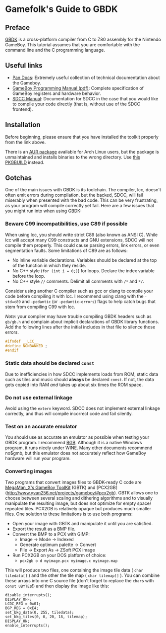 # Gamefolk's Guide to GBDK

## Preface

[GBDK] is a cross-platform compiler from C to Z80 assembly for the Nintendo
GameBoy. This tutorial assumes that you are comfortable with the command line
and the C programming language.

## Useful links

* [Pan Docs]: Extremely useful collection of technical documentation about the
  Gameboy.
* [GameBoy Programming Manual (pdf)][Programming Manual]: Complete specification
  of GameBoy registers and hardware behavior.
* [SDCC Manual]: Documentation for SDCC in the case that you would like to
  compile your code directly (that is, without use of the SDCC frontend).

## Installation
Before beginning, please ensure that you have installed the toolkit properly
from the link above.

There is an [AUR package] available for Arch Linux users, but the package is
unmaintained and installs binaries to the wrong directory. Use [this
PKGBUILD][PKGBUILD gist] instead.

## Gotchas

One of the main issues with GBDK is its toolchain. The compiler, lcc, doesn't
often emit errors during compilation, but the backed, SDCC, will fail miserably
when presented with the bad code. This can be very frustrating, as your program
will compile correctly yet fail. Here are a few issues that you might run into
when using GBDK:

### Beware C99 incompatibilities, use C89 if possible

When using lcc, you should write strict C89 (also known as ANSI C). While lcc
will accept many C99 constructs and GNU extensions, SDCC will not compile them
properly. This could cause parsing errors, link errors, or even segmentation
faults. Some limitations of C89 are as follows:

  * No inline variable declarations. Variables should be declared at the top of
    the function in which they reside.
  * No C++ style (`for (int i = 0;)`) for loops. Declare the index variable
    before the loop.
  * No C++ style `//` comments. Delimit all comments with `/*` and `*/`.

Consider using another C compiler such as gcc or clang to compile your code
before compiling it with lcc. I recommend using clang with the `-std=c89` and
`-pedantic` (or `-pedantic-errors`) flags to help catch bugs that stem from
compiling C99 with lcc.

*Note:* your compiler may have trouble compiling GBDK headers such as `gb/gb.h`
and complain about implicit declarations of GBDK library functions. Add the
following lines after the initial includes in that file to silence those errors.

```c
#ifndef __LCC__
#define NONBANKED ;
#endif
```

### Static data should be declared `const`

Due to inefficiencies in how SDCC implements loads from ROM, static data such as
tiles and music should __always__ be declared `const`. If not, the data gets
copied into RAM *and* takes up about six times the ROM space.

### Do not use external linkage

Avoid using the `extern` keyword. SDCC does not implement external linkage
correctly, and thus will compile incorrect code and fail silently.

### Test on an accurate emulator

You should use as accurate an emulator as possible when testing your GBDK
program. I recommend [BGB]. Although it is a native Windows program, it runs
nicely under WINE. Many other documents recommend no$gmb, but this emulator does
not accurately reflect how GameBoy hardware will run your program.

### Converting images

Two programs that convert images files to GBDK-ready C code are [MegaMan_X's GameBoy ToolKit](http://www.yvan256.net/projects/gameboy/#gbtk) (GBTK) and [PCX2GB] (http://www.yvan256.net/projects/gameboy/#pcx2gb). GBTK allows one to choose between several scaling and dithering algorithms and to visually manipulate the resulting image, but does not optimize for empty space/ repeated tiles. PCX2GB is relatively opaque but produces much smaller files. One solution to these limitations is to use both programs:

* Open your image with GBTK and manipulate it until you are satisfied. 
* Export the result as a BMP file.
* Convert the BMP to a PCX with GIMP:
    * Image -> Mode -> Indexed
    * Generate optimum palette -> Convert
    * File -> Export As -> ZSoft PCX image
* Run PCX2GB on your DOS platform of choice:
    * `pcx2gb o d myimage.pcx myimage.c myimage.map`

This will produce two files, one containing the image tile data ( `char tiledata[]` ) and the other the tile map ( `char tilemap[]` ). You can combine these arrays into one C source file (don't forget to replace the `char`s with `const UBYTE`s!) and then display the image like this:

    disable_interrupts();
    DISPLAY_OFF;
    LCDC_REG = 0x01;
    BGP_REG = 0xE4;
    set_bkg_data(0, 255, tiledata);
    set_bkg_tiles(0, 0, 20, 18, tilemap);
    DISPLAY_ON;
    enable_interrupts();

[GBDK]: http://gbdk.sourceforge.net
[BGB]: http://bgb.bircd.org
[AUR package]: http://aur.archlinux.org/packages/gbdk
[PKGBUILD gist]: https://gist.github.com/euclio/26fa5b6e76dc9f52bffd
[Pan Docs]: http://nocash.emubase.de/pandocs.htm
[Programming Manual]: http://students.washington.edu/fidelp/galp/megaguides/GameBoyProgrammingManual.pdf
[SDCC manual]: http://sdcc.sourceforge.net/doc/sdccman.pdf
